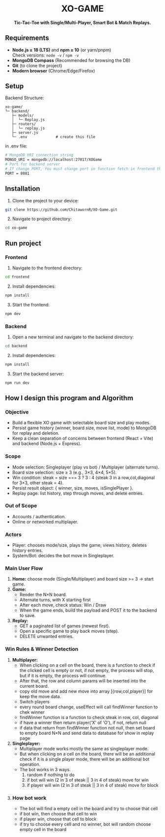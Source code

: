 <h1 align="center">
  <br>
  XO-GAME
  <br>
</h1>

<h4 align="center">Tic-Tac-Toe with Single/Multi-Player, Smart Bot & Match Replays.</h4>

## Requirements

- **Node.js ≥ 18 (LTS)** and **npm ≥ 10** (or yarn/pnpm)  
  Check versions: `node -v` / `npm -v`
- **MongoDB Compass** (Recommended for browsing the DB)
- **Git** (to clone the project)
- **Modern browser** (Chrome/Edge/Firefox)

## Setup
Backend Structure:
```
xo-game/
└─ backend/
   ├─ models/
   │  └─ Replay.js
   ├─ routers/
   │  └─ replay.js
   ├─ server.js
   └─ .env             # create this file

```
in .env file:
```bash
# MongoDB URI connection string
MONGO_URI = mongodb://localhost:27017/XOGame
# Port for backend server
# If change PORT, You must change port in function fetch in frontend the same
PORT = 8081
```

## Installation
1. Clone the project to your device:
```bash
git clone https://github.com/ChitawornR/XO-Game.git
```
2. Navigate to project directory:
```bash
cd xo-game
```
## Run project
  ### Frontend
  1. Navigate to the frontend directory:
  ```bash
  cd frontend
  ```
  2. Install dependencies:
  ```bash
  npm install
  ```
  3. Start the frontend:
  ```bash
  npm dev
  ```
  ### Backend
  1. Open a new terminal and navigate to the backend directory:
  ```bash
  cd backend
  ```
  2. Install dependencies:
  ```bash
  npm install
  ```
  3. Start the backend server:
  ```bash
  npm run dev
  ```

## How I design this program and Algorithm
  ### Objective
  - Build a flexible XO game with selectable board size and play modes.
  - Persist game history (winner, board size, move list, mode) to MongoDB for replay and deletion.
  - Keep a clean separation of concerns between frontend (React + Vite) and backend (Node.js + Express).
  ### Scope
  - Mode selection: Singleplayer (play vs bot) / Multiplayer (alternate turns).
  - Board size selection: size ≥ 3 (e.g., 3×3, 4×4, 5×5).
  - Win condition: steak = size === 3 ? 3 : 4 (steak 3 in a row,col,diagonal for 3×3, other steak = 4).
  - Persist result object: { winner, size, moves, isSinglePlayer }.
  - Replay page: list history, step through moves, and delete entries.
  ### Out of Scope
  - Accounts / authentication.
  - Online or networked multiplayer.
  ### Actors
  - Player: chooses mode/size, plays the game, views history, deletes history entries.
  - System/Bot: decides the bot move in Singleplayer.
  ### Main User Flow
  1. **Home:** choose mode (Single/Multiplayer) and board size >= 3 → start game.
  2. **Game:**
       - Render the N×N board.
       - Alternate turns, with X starting first
       - After each move, check status: Win / Draw
       - When the game ends, build the payload and POST it to the backend to save.
  3. **Replay:**
       - GET a paginated list of games (newest first).
       - Open a specific game to play back moves (step).
       - DELETE unwanted entries.
  ### Win Rules & Winner Detection
  1. **Multiplayer:**
       - When clicking on a cell on the board, there is a function to check if the clicked cell is empty or not, if not empty, the process will stop, but if it is empty, the process will continue.
       - After that, the row and column params will be inserted into the current board.
       - copy old move and add new move into array [{row,col,player}] for keep the move data.
       - Switch players
       - every round board change, useEffect will call findWinner function to chek winner
       - findWinner function is a function to check steak in row, col, diagonal
       - if have a winner then return player('X' of 'O'), if not, return null
       - if data that return from findWinner function not null, then set board to empty board N×N and send data to database for show in replay page
  2. **Singleplayer:**
       - Multiplayer mode works mostly the same as singleplayer mode.
       - But when clicking on a cell on the board, there will be an additional check if it is a single player mode, there will be an additional bot operation.
       - The bot works in 3 ways.
         1. random if nothing to do
         2. if bot will win (2 in 3 of steak || 3 in 4 of steak) move for win
         3. if player will win (2 in 3 of steak || 3 in 4 of steak) move for block
  3. ### How bot work
       - The bot will find a empty cell in the board and try to choose that cell
       - if bot win, then choose that cell to win
       - if player win, choose that cell to block
       - if try to choose every cell and no winner, bot will random choose empty cell in the board 

